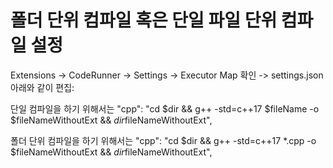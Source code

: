 # 폴더 단위 컴파일 혹은 단일 파일 단위 컴파일 설정

Extensions -> CodeRunner -> Settings -> Executor Map 확인 -> settings.json 아래와 같이 편집: 

단일 컴파일을 하기 위해서는 
"cpp": "cd $dir && g++ -std=c++17 $fileName -o $fileNameWithoutExt && $dir$fileNameWithoutExt",

폴더 단위 컴파일을 하기 위해서는 
"cpp": "cd $dir && g++ -std=c++17 *.cpp -o $fileNameWithoutExt && $dir$fileNameWithoutExt",